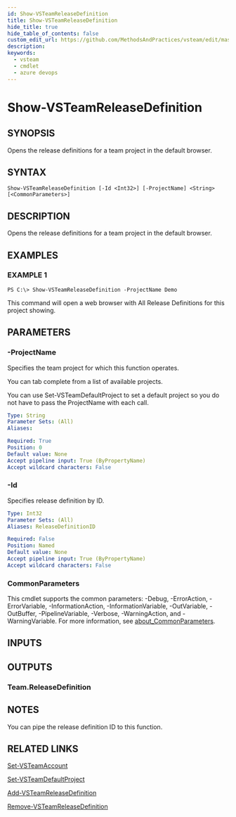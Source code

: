 ```yaml
---
id: Show-VSTeamReleaseDefinition
title: Show-VSTeamReleaseDefinition
hide_title: true
hide_table_of_contents: false
custom_edit_url: https://github.com/MethodsAndPractices/vsteam/edit/master/.docs/Show-VSTeamReleaseDefinition.md
description: 
keywords:
  - vsteam
  - cmdlet
  - azure devops
---
```


# Show-VSTeamReleaseDefinition

## SYNOPSIS
Opens the release definitions for a team project in the default browser.

## SYNTAX

```
Show-VSTeamReleaseDefinition [-Id <Int32>] [-ProjectName] <String> [<CommonParameters>]
```

## DESCRIPTION
Opens the release definitions for a team project in the default browser.

## EXAMPLES

### EXAMPLE 1
```
PS C:\> Show-VSTeamReleaseDefinition -ProjectName Demo
```

This command will open a web browser with All Release Definitions for this project showing.

## PARAMETERS

### -ProjectName
Specifies the team project for which this function operates.

You can tab complete from a list of available projects.

You can use Set-VSTeamDefaultProject to set a default project so you do not have to pass the ProjectName with each call.

```yaml
Type: String
Parameter Sets: (All)
Aliases:

Required: True
Position: 0
Default value: None
Accept pipeline input: True (ByPropertyName)
Accept wildcard characters: False
```

### -Id
Specifies release definition by ID.

```yaml
Type: Int32
Parameter Sets: (All)
Aliases: ReleaseDefinitionID

Required: False
Position: Named
Default value: None
Accept pipeline input: True (ByPropertyName)
Accept wildcard characters: False
```

### CommonParameters
This cmdlet supports the common parameters: -Debug, -ErrorAction, -ErrorVariable, -InformationAction, -InformationVariable, -OutVariable, -OutBuffer, -PipelineVariable, -Verbose, -WarningAction, and -WarningVariable. For more information, see [about_CommonParameters](http://go.microsoft.com/fwlink/?LinkID=113216).

## INPUTS

## OUTPUTS

### Team.ReleaseDefinition
## NOTES
You can pipe the release definition ID to this function.

## RELATED LINKS

[Set-VSTeamAccount]()

[Set-VSTeamDefaultProject]()

[Add-VSTeamReleaseDefinition]()

[Remove-VSTeamReleaseDefinition]()


